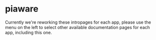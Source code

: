 # piaware

Currently we're reworking these intropages for each app, please use the menu on the left to select other available documentation pages for each app, including this one.
